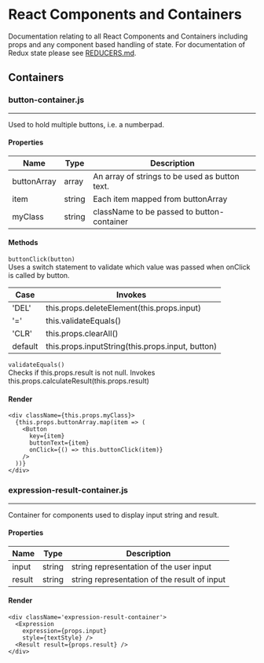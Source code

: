 # React Components and Containers
Documentation relating to all React Components and Containers including props and any component based handling of state. For documentation of Redux state please see [REDUCERS.md](REDUCERS.md).  

## Containers    

### button-container.js  
___
Used to hold multiple buttons, i.e. a numberpad.  

#### Properties  

|Name|Type|Description|
|-|-|-|
|buttonArray|array|An array of strings to be used as button text.|
|item|string|Each item mapped from buttonArray|
|myClass|string|className to be passed to button-container|

#### Methods
`buttonClick(button)`  
Uses a switch statement to validate which value was passed when onClick is called by button.  

|Case|Invokes|
|----|-------|
|'DEL'|this.props.deleteElement(this.props.input)|
|'='|this.validateEquals()|
|'CLR'|this.props.clearAll()|
|default|this.props.inputString(this.props.input, button)|

`validateEquals()`  
Checks if this.props.result is not null. Invokes this.props.calculateResult(this.props.result)  

#### Render  
    <div className={this.props.myClass}>
      {this.props.buttonArray.map(item => (
        <Button
          key={item}
          buttonText={item}
          onClick={() => this.buttonClick(item)}
        />
      ))}
    </div>

### expression-result-container.js  
___
Container for components used to display input string and result.  

#### Properties  

|Name|Type|Description|
|-|-|-|
|input|string|string representation of the user input|
|result|string|string representation of the result of input|

#### Render  
    <div className='expression-result-container'>
      <Expression
        expression={props.input}
        style={textStyle} />
      <Result result={props.result} />
    </div>
